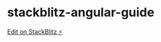 # stackblitz-angular-guide

[Edit on StackBlitz ⚡️](https://stackblitz.com/edit/stackblitz-starters-bpswhj)